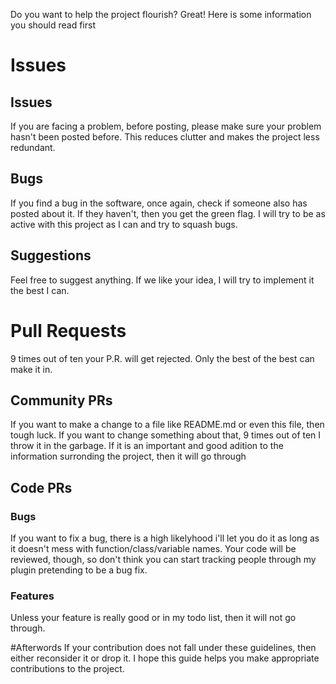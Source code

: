 Do you want to help the project flourish? Great! Here is some information you should read first

# Issues
## Issues
If you are facing a problem, before posting, please make sure your problem hasn't been posted before. This reduces clutter and makes the project less redundant.
## Bugs
If you find a bug in the software, once again, check if someone also has posted about it. If they haven't, then you get the green flag. I will try to be as active with this project as I can and try to squash bugs.
## Suggestions
Feel free to suggest anything. If we like your idea, I will try to implement it the best I can.

# Pull Requests
9 times out of ten your P.R. will get rejected. Only the best of the best can make it in.
## Community PRs
If you want to make a change to a file like README.md or even this file, then tough luck. If you want to change something about that, 9 times out of ten I throw it in the garbage. If it is an important and good adition to the information surronding the project, then it will go through
## Code PRs
### Bugs
If you want to fix a bug, there is a high likelyhood i'll let you do it as long as it doesn't mess with function/class/variable names. Your code will be reviewed, though, so don't think you can start tracking people through my plugin pretending to be a bug fix.
### Features
Unless your feature is really good or in my todo list, then it will not go through.

#Afterwords
If your contribution does not fall under these guidelines, then either reconsider it or drop it.
I hope this guide helps you make appropriate contributions to the project.
